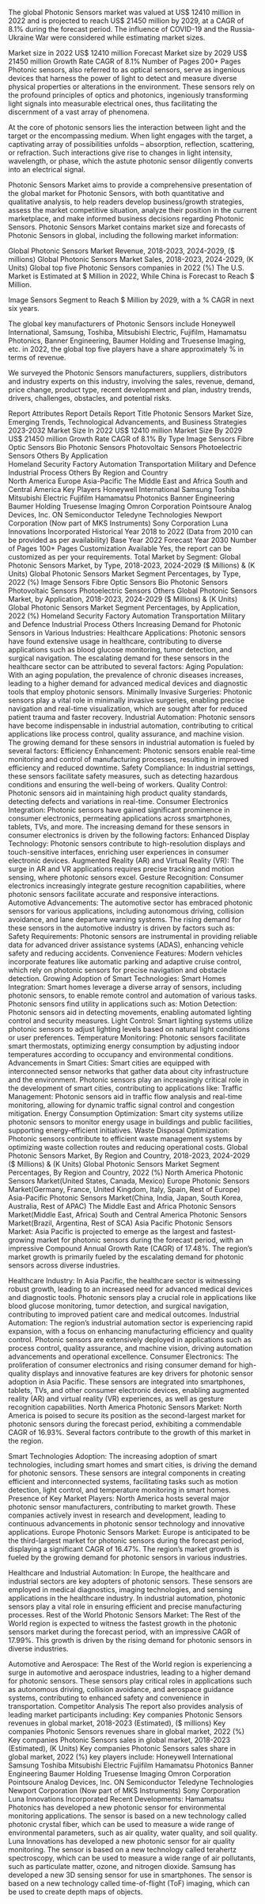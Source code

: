 The global Photonic Sensors market was valued at US$ 12410 million in 2022 and is projected to reach US$ 21450 million by 2029, at a CAGR of 8.1% during the forecast period. The influence of COVID-19 and the Russia-Ukraine War were considered while estimating market sizes.

Market size in 2022	US$ 12410 million	Forecast Market size by 2029	US$ 21450 million
Growth Rate	CAGR of 8.1%	Number of Pages	200+ Pages
Photonic sensors, also referred to as optical sensors, serve as ingenious devices that harness the power of light to detect and measure diverse physical properties or alterations in the environment. These sensors rely on the profound principles of optics and photonics, ingeniously transforming light signals into measurable electrical ones, thus facilitating the discernment of a vast array of phenomena.

At the core of photonic sensors lies the interaction between light and the target or the encompassing medium. When light engages with the target, a captivating array of possibilities unfolds – absorption, reflection, scattering, or refraction. Such interactions give rise to changes in light intensity, wavelength, or phase, which the astute photonic sensor diligently converts into an electrical signal.



Photonic Sensors Market aims to provide a comprehensive presentation of the global market for Photonic Sensors, with both quantitative and qualitative analysis, to help readers develop business/growth strategies, assess the market competitive situation, analyze their position in the current marketplace, and make informed business decisions regarding Photonic Sensors. Photonic Sensors Market contains market size and forecasts of Photonic Sensors in global, including the following market information:

Global Photonic Sensors Market Revenue, 2018-2023, 2024-2029, ($ millions)
Global Photonic Sensors Market Sales, 2018-2023, 2024-2029, (K Units)
Global top five Photonic Sensors companies in 2022 (%)
The U.S. Market is Estimated at $ Million in 2022, While China is Forecast to Reach $ Million.

Image Sensors Segment to Reach $ Million by 2029, with a % CAGR in next six years.

The global key manufacturers of Photonic Sensors include Honeywell International, Samsung, Toshiba, Mitsubishi Electric, Fujifilm, Hamamatsu Photonics, Banner Engineering, Baumer Holding and Truesense Imaging, etc. in 2022, the global top five players have a share approximately % in terms of revenue.

We surveyed the Photonic Sensors manufacturers, suppliers, distributors and industry experts on this industry, involving the sales, revenue, demand, price change, product type, recent development and plan, industry trends, drivers, challenges, obstacles, and potential risks.

Report Attributes	Report Details
Report Title	Photonic Sensors Market Size, Emerging Trends, Technological Advancements, and Business Strategies 2023-2032
Market Size In 2022	US$ 12410 million
Market Size By 2029	US$ 21450 million
Growth Rate	CAGR of 8.1%
By Type	
Image Sensors
Fibre Optic Sensors
Bio Photonic Sensors
Photovoltaic Sensors
Photoelectric Sensors
Others
By Application	
Homeland Security
Factory Automation
Transportation
Military and Defence
Industrial Process
Others
By Region and Country	
North America
Europe
Asia-Pacific
The Middle East and Africa
South and Central America
Key Players	
Honeywell International
Samsung
Toshiba
Mitsubishi Electric
Fujifilm
Hamamatsu Photonics
Banner Engineering
Baumer Holding
Truesense Imaging
Omron Corporation
Pointsoure
Analog Devices, Inc.
ON Semiconductor
Teledyne Technologies
Newport Corporation (Now part of MKS Instruments)
Sony Corporation
Luna Innovations Incorporated
Historical Year	2018 to 2022 (Data from 2010 can be provided as per availability)
Base Year	2022
Forecast Year	2030
Number of Pages	100+ Pages
Customization Available	Yes, the report can be customized as per your requirements.
Total Market by Segment:
Global Photonic Sensors Market, by Type, 2018-2023, 2024-2029 ($ Millions) & (K Units)
Global Photonic Sensors Market Segment Percentages, by Type, 2022 (%)
Image Sensors
Fibre Optic Sensors
Bio Photonic Sensors
Photovoltaic Sensors
Photoelectric Sensors
Others
Global Photonic Sensors Market, by Application, 2018-2023, 2024-2029 ($ Millions) & (K Units)
Global Photonic Sensors Market Segment Percentages, by Application, 2022 (%)
Homeland Security
Factory Automation
Transportation
Military and Defence
Industrial Process
Others
Increasing Demand for Photonic Sensors in Various Industries:
Healthcare Applications: Photonic sensors have found extensive usage in healthcare, contributing to diverse applications such as blood glucose monitoring, tumor detection, and surgical navigation. The escalating demand for these sensors in the healthcare sector can be attributed to several factors:
Aging Population: With an aging population, the prevalence of chronic diseases increases, leading to a higher demand for advanced medical devices and diagnostic tools that employ photonic sensors.
Minimally Invasive Surgeries: Photonic sensors play a vital role in minimally invasive surgeries, enabling precise navigation and real-time visualization, which are sought after for reduced patient trauma and faster recovery.
Industrial Automation: Photonic sensors have become indispensable in industrial automation, contributing to critical applications like process control, quality assurance, and machine vision. The growing demand for these sensors in industrial automation is fueled by several factors:
Efficiency Enhancement: Photonic sensors enable real-time monitoring and control of manufacturing processes, resulting in improved efficiency and reduced downtime.
Safety Compliance: In industrial settings, these sensors facilitate safety measures, such as detecting hazardous conditions and ensuring the well-being of workers.
Quality Control: Photonic sensors aid in maintaining high product quality standards, detecting defects and variations in real-time.
Consumer Electronics Integration: Photonic sensors have gained significant prominence in consumer electronics, permeating applications across smartphones, tablets, TVs, and more. The increasing demand for these sensors in consumer electronics is driven by the following factors:
Enhanced Display Technology: Photonic sensors contribute to high-resolution displays and touch-sensitive interfaces, enriching user experiences in consumer electronic devices.
Augmented Reality (AR) and Virtual Reality (VR): The surge in AR and VR applications requires precise tracking and motion sensing, where photonic sensors excel.
Gesture Recognition: Consumer electronics increasingly integrate gesture recognition capabilities, where photonic sensors facilitate accurate and responsive interactions.
Automotive Advancements: The automotive sector has embraced photonic sensors for various applications, including autonomous driving, collision avoidance, and lane departure warning systems. The rising demand for these sensors in the automotive industry is driven by factors such as:
Safety Requirements: Photonic sensors are instrumental in providing reliable data for advanced driver assistance systems (ADAS), enhancing vehicle safety and reducing accidents.
Convenience Features: Modern vehicles incorporate features like automatic parking and adaptive cruise control, which rely on photonic sensors for precise navigation and obstacle detection.
Growing Adoption of Smart Technologies:
Smart Homes Integration: Smart homes leverage a diverse array of sensors, including photonic sensors, to enable remote control and automation of various tasks. Photonic sensors find utility in applications such as:
Motion Detection: Photonic sensors aid in detecting movements, enabling automated lighting control and security measures.
Light Control: Smart lighting systems utilize photonic sensors to adjust lighting levels based on natural light conditions or user preferences.
Temperature Monitoring: Photonic sensors facilitate smart thermostats, optimizing energy consumption by adjusting indoor temperatures according to occupancy and environmental conditions.
Advancements in Smart Cities: Smart cities are equipped with interconnected sensor networks that gather data about city infrastructure and the environment. Photonic sensors play an increasingly critical role in the development of smart cities, contributing to applications like:
Traffic Management: Photonic sensors aid in traffic flow analysis and real-time monitoring, allowing for dynamic traffic signal control and congestion mitigation.
Energy Consumption Optimization: Smart city systems utilize photonic sensors to monitor energy usage in buildings and public facilities, supporting energy-efficient initiatives.
Waste Disposal Optimization: Photonic sensors contribute to efficient waste management systems by optimizing waste collection routes and reducing operational costs.
Global Photonic Sensors Market, By Region and Country, 2018-2023, 2024-2029 ($ Millions) & (K Units)
Global Photonic Sensors Market Segment Percentages, By Region and Country, 2022 (%)
North America Photonic Sensors Market(United States, Canada, Mexico)
Europe Photonic Sensors Market(Germany, France, United Kingdom, Italy, Spain, Rest of Europe)
Asia-Pacific Photonic Sensors Market(China, India, Japan, South Korea, Australia, Rest of APAC)
The Middle East and Africa Photonic Sensors Market(Middle East, Africa)
South and Central America Photonic Sensors Market(Brazil, Argentina, Rest of SCA)
Asia Pacific Photonic Sensors Market:
Asia Pacific is projected to emerge as the largest and fastest-growing market for photonic sensors during the forecast period, with an impressive Compound Annual Growth Rate (CAGR) of 17.48%. The region’s market growth is primarily fueled by the escalating demand for photonic sensors across diverse industries.

Healthcare Industry: In Asia Pacific, the healthcare sector is witnessing robust growth, leading to an increased need for advanced medical devices and diagnostic tools. Photonic sensors play a crucial role in applications like blood glucose monitoring, tumor detection, and surgical navigation, contributing to improved patient care and medical outcomes.
Industrial Automation: The region’s industrial automation sector is experiencing rapid expansion, with a focus on enhancing manufacturing efficiency and quality control. Photonic sensors are extensively deployed in applications such as process control, quality assurance, and machine vision, driving automation advancements and operational excellence.
Consumer Electronics: The proliferation of consumer electronics and rising consumer demand for high-quality displays and innovative features are key drivers for photonic sensor adoption in Asia Pacific. These sensors are integrated into smartphones, tablets, TVs, and other consumer electronic devices, enabling augmented reality (AR) and virtual reality (VR) experiences, as well as gesture recognition capabilities.
North America Photonic Sensors Market:
North America is poised to secure its position as the second-largest market for photonic sensors during the forecast period, exhibiting a commendable CAGR of 16.93%. Several factors contribute to the growth of this market in the region.

Smart Technologies Adoption: The increasing adoption of smart technologies, including smart homes and smart cities, is driving the demand for photonic sensors. These sensors are integral components in creating efficient and interconnected systems, facilitating tasks such as motion detection, light control, and temperature monitoring in smart homes.
Presence of Key Market Players: North America hosts several major photonic sensor manufacturers, contributing to market growth. These companies actively invest in research and development, leading to continuous advancements in photonic sensor technology and innovative applications.
Europe Photonic Sensors Market:
Europe is anticipated to be the third-largest market for photonic sensors during the forecast period, displaying a significant CAGR of 16.47%. The region’s market growth is fueled by the growing demand for photonic sensors in various industries.

Healthcare and Industrial Automation: In Europe, the healthcare and industrial sectors are key adopters of photonic sensors. These sensors are employed in medical diagnostics, imaging technologies, and sensing applications in the healthcare industry. In industrial automation, photonic sensors play a vital role in ensuring efficient and precise manufacturing processes.
Rest of the World Photonic Sensors Market:
The Rest of the World region is expected to witness the fastest growth in the photonic sensors market during the forecast period, with an impressive CAGR of 17.99%. This growth is driven by the rising demand for photonic sensors in diverse industries.

Automotive and Aerospace: The Rest of the World region is experiencing a surge in automotive and aerospace industries, leading to a higher demand for photonic sensors. These sensors play critical roles in applications such as autonomous driving, collision avoidance, and aerospace guidance systems, contributing to enhanced safety and convenience in transportation.
Competitor Analysis
The report also provides analysis of leading market participants including:
Key companies Photonic Sensors revenues in global market, 2018-2023 (Estimated), ($ millions)
Key companies Photonic Sensors revenues share in global market, 2022 (%)
Key companies Photonic Sensors sales in global market, 2018-2023 (Estimated), (K Units)
Key companies Photonic Sensors sales share in global market, 2022 (%)
key players include:
Honeywell International
Samsung
Toshiba
Mitsubishi Electric
Fujifilm
Hamamatsu Photonics
Banner Engineering
Baumer Holding
Truesense Imaging
Omron Corporation
Pointsoure
Analog Devices, Inc.
ON Semiconductor
Teledyne Technologies
Newport Corporation (Now part of MKS Instruments)
Sony Corporation
Luna Innovations Incorporated
Recent Developments:
Hamamatsu Photonics has developed a new photonic sensor for environmental monitoring applications. The sensor is based on a new technology called photonic crystal fiber, which can be used to measure a wide range of environmental parameters, such as air quality, water quality, and soil quality.
Luna Innovations has developed a new photonic sensor for air quality monitoring. The sensor is based on a new technology called terahertz spectroscopy, which can be used to measure a wide range of air pollutants, such as particulate matter, ozone, and nitrogen dioxide.
Samsung has developed a new 3D sensing sensor for use in smartphones. The sensor is based on a new technology called time-of-flight (ToF) imaging, which can be used to create depth maps of objects.
